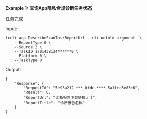 **Example 1: 查询App隐私合规诊断任务状态**

任务完成

Input: 

```
tccli acp DescribeScanTaskReportUrl --cli-unfold-argument  \
    --ReportType 0 \
    --Source 2 \
    --TaskID 1701438134******0 \
    --Platform 0 \
    --TaskType 0
```

Output: 
```
{
    "Response": {
        "RequestId": "5e93a212-***-0fdc-****-5a1fce5e83e6",
        "Result": 0,
        "ReportUrl": "诊断报告下载链接url",
        "ReportTitle": "诊断报告名称"
    }
}
```

